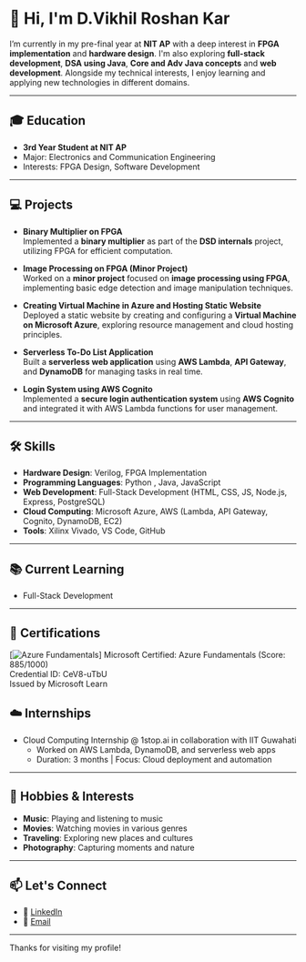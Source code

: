 # 👋 Hi, I'm D.Vikhil Roshan Kar

I’m currently in my pre-final year at **NIT AP** with a deep interest in **FPGA implementation** and **hardware design**. I'm also exploring **full-stack development**, **DSA using Java**, **Core and Adv Java concepts** and **web development**. Alongside my technical interests, I enjoy learning and applying new technologies in different domains.

---

## 🎓 Education
- **3rd Year Student at NIT AP**
- Major: Electronics and Communication Engineering
- Interests: FPGA Design, Software Development 

---

## 💻 Projects

- **Binary Multiplier on FPGA**  
  Implemented a **binary multiplier** as part of the **DSD internals** project, utilizing FPGA for efficient computation.

- **Image Processing on FPGA (Minor Project)**  
  Worked on a **minor project** focused on **image processing using FPGA**, implementing basic edge detection and image manipulation techniques.

- **Creating Virtual Machine in Azure and Hosting Static Website**  
  Deployed a static website by creating and configuring a **Virtual Machine on Microsoft Azure**, exploring resource management and cloud hosting principles.

- **Serverless To-Do List Application**  
  Built a **serverless web application** using **AWS Lambda**, **API Gateway**, and **DynamoDB** for managing tasks in real time.

- **Login System using AWS Cognito**  
  Implemented a **secure login authentication system** using **AWS Cognito** and integrated it with AWS Lambda functions for user management.

---

## 🛠️ Skills

- **Hardware Design**: Verilog, FPGA Implementation
- **Programming Languages**: Python , Java, JavaScript
- **Web Development**: Full-Stack Development (HTML, CSS, JS, Node.js, Express, PostgreSQL)
- **Cloud Computing**: Microsoft Azure, AWS (Lambda, API Gateway, Cognito, DynamoDB, EC2)  
- **Tools**: Xilinx Vivado,  VS Code, GitHub

---

## 📚 Current Learning

- Full-Stack Development
---
## 🧠 Certifications

[![Azure Fundamentals](https://www.credly.com/badges/fc930078-ebbd-43d2-90b3-aee6c12abc98/public_url)]
Microsoft Certified: Azure Fundamentals (Score: 885/1000)  
Credential ID: CeV8-uTbU  
Issued by Microsoft Learn  

## ☁️ Internships
- Cloud Computing Internship @ 1stop.ai in collaboration with IIT Guwahati
  - Worked on AWS Lambda, DynamoDB, and serverless web apps
  - Duration: 3 months | Focus: Cloud deployment and automation
---

## 🎵 Hobbies & Interests

- **Music**: Playing and listening to music
- **Movies**: Watching movies in various genres
- **Traveling**: Exploring new places and cultures
- **Photography**: Capturing moments and nature

---

## 📫 Let's Connect

- 🔗 [LinkedIn](https://www.linkedin.com/in/vikhil-roshan-kar-dubba-a57b06260)
- 📧 [Email](mailto:vikhilroshankardubba@gmail.com)

---

Thanks for visiting my profile!

